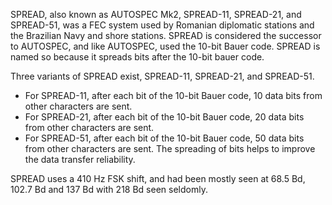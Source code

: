 SPREAD, also known as AUTOSPEC Mk2, SPREAD-11, SPREAD-21, and SPREAD-51, was a FEC system used by Romanian diplomatic stations and the Brazilian Navy and shore stations. SPREAD is considered the successor to AUTOSPEC, and like AUTOSPEC, used the 10-bit Bauer code. SPREAD is named so because it spreads bits after the 10-bit bauer code.

Three variants of SPREAD exist, SPREAD-11, SPREAD-21, and SPREAD-51.

- For SPREAD-11, after each bit of the 10-bit Bauer code, 10 data bits from other characters are sent.
- For SPREAD-21, after each bit of the 10-bit Bauer code, 20 data bits from other characters are sent.
- For SPREAD-51, after each bit of the 10-bit Bauer code, 50 data bits from other characters are sent.
The spreading of bits helps to improve the data transfer reliability.

SPREAD uses a 410 Hz FSK shift, and had been mostly seen at 68.5 Bd, 102.7 Bd and 137 Bd with 218 Bd seen seldomly.